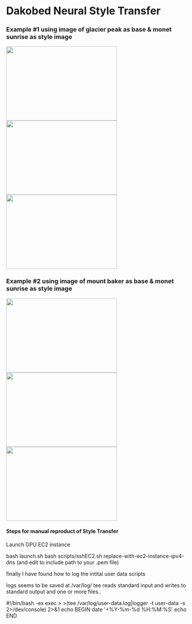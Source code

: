 # Dakobed Neural Style Transfer

### Example #1 using image of glacier peak as base & monet sunrise as style image

<img src="https://dakobed-style.s3-us-west-2.amazonaws.com/style_dir/gp_base.jpg" width="300" height="200">
<img src="https://dakobed-style.s3-us-west-2.amazonaws.com/sunrise.jpg" width="300" height="200">
<img src="https://dakobed-style.s3-us-west-2.amazonaws.com/result.png" width="300" height="200">

### Example #2 using image of mount baker as base & monet sunrise as style image

<img src="https://dakobed-style.s3-us-west-2.amazonaws.com/baker_base.jpg" width="300" height="200">
<img src="https://dakobed-style.s3-us-west-2.amazonaws.com/monet_style.jpg" width="300" height="200">
<img src="https://dakobed-style.s3-us-west-2.amazonaws.com/_at_iteration_9.png" width="300" height="200">


#### Steps for manual reproduct of Style Transfer


Launch GPU EC2 instance

bash launch.sh
bash scripts/sshEC2.sh replace-with-ec2-instance-ipv4-dns  (and edit to include path to your .pem file) 



finally I have found how to log the intital user data scripts

logs seems to be saved at /var/log/
tee reads standard input and writes to standard output and one or more files..


#!/bin/bash -ex
exec > >(tee /var/log/user-data.log|logger -t user-data -s 2>/dev/console) 2>&1
echo BEGIN
date '+%Y-%m-%d %H:%M:%S'
echo END

